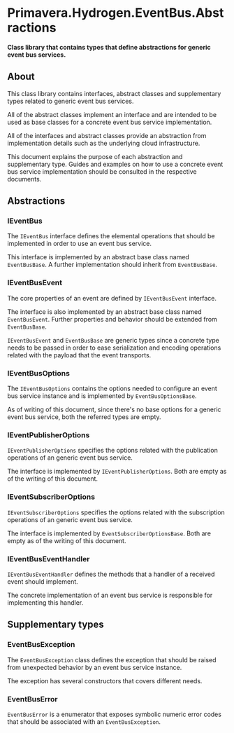 # Primavera.Hydrogen.EventBus.Abstractions

**Class library that contains types that define abstractions for generic event bus services.**

## About

This class library contains interfaces, abstract classes and supplementary types related to generic event bus services.

All of the abstract classes implement an interface and are intended to be used as base classes for a concrete event bus service implementation.

All of the interfaces and abstract classes provide an abstraction from implementation details such as the underlying cloud infrastructure.

This document explains the purpose of each abstraction and supplementary type. Guides and examples on how to use a concrete event bus service implementation should be consulted in the respective documents.

## Abstractions

### IEventBus

The `IEventBus` interface defines the elemental operations that should be implemented in order to use an event bus service.

This interface is implemented by an abstract base class named `EventBusBase`. A further implementation should inherit from `EventBusBase`.

### IEventBusEvent

The core properties of an event are defined by `IEventBusEvent` interface.

The interface is also implemented by an abstract base class named `EventBusEvent`. Further properties and behavior should be extended from `EventBusBase`.

`IEventBusEvent` and `EventBusBase` are generic types since a concrete type needs to be passed in order to ease serialization and encoding operations related with the payload that the event transports.

### IEventBusOptions

The `IEventBusOptions` contains the options needed to configure an event bus service instance and is implemented by `EventBusOptionsBase`.

As of writing of this document, since there's no base options for a generic event bus service, both the referred types are empty.

### IEventPublisherOptions

`IEventPublisherOptions` specifies the options related with the publication operations of an generic event bus service.

The interface is implemented by `IEventPublisherOptions`. Both are empty as of the writing of this document.

### IEventSubscriberOptions

`IEventSubscriberOptions` specifies the options related with the subscription operations of an generic event bus service.

The interface is implemented by `EventSubscriberOptionsBase`. Both are empty as of the writing of this document.

### IEventBusEventHandler

`IEventBusEventHandler` defines the methods that a handler of a received event should implement.

The concrete implementation of an event bus service is responsible for implementing this handler.

## Supplementary types

### EventBusException

The `EventBusException` class defines the exception that should be raised from unexpected behavior by an event bus service instance.

The exception has several constructors that covers different needs.

### EventBusError

`EventBusError` is a enumerator that exposes symbolic numeric error codes that should be associated with an  `EventBusException`.